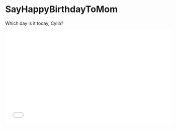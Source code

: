 # SayHappyBirthdayToMom
Which day is it today, Cylla?


<iframe height=300 width=530 src="./final.mp4" scrolling="no" border="0" frameborder="no" framespacing="0" allowfullscreen="true">
  
<video autoplay loop muted playsinline height=300 width=530>
  <source src="./final.mp4" type="video/mp4">
</video>

